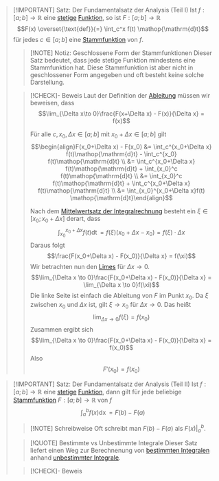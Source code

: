 > [!IMPORTANT] Satz: Der Fundamentalsatz der Analysis (Teil I)
> Ist $f: [a;b] \to \mathbb{R}$ eine [stetige](../Grenzwerte%20von%20Funktionen/Stetigkeit/Stetigkeit.md) [Funktion](../Funktionen/Funktion.md), so ist $F: [a;b] \to \mathbb{R}$
> $$F(x) \overset{\text{def}}{=} \int_c^x f(t) \mathop{\mathrm{d}t}$$
>  für jedes $c\in [a;b]$ eine [Stammfunktion](Unbestimmte%20Integrale/Stammfunktion.md) von $f$.
>  
> > [!NOTE] Notiz: Geschlossene Form der Stammfunktionen
> > Dieser Satz bedeutet, dass jede stetige Funktion mindestens eine Stammfunktion hat. Diese Stammfunktion ist aber nicht in geschlossener Form angegeben und oft besteht keine solche Darstellung.
>  
> > [!CHECK]- Beweis
> > Laut der Definition der [Ableitung](../Differentiation/Ableitung%20und%20Differenzierbarkeit.md) müssen wir beweisen, dass
> > $$\lim_{\Delta x\to 0}\frac{F(x+\Delta x) - F(x)}{\Delta x} = f(x)$$
> >
> > 
> > Für alle $c, x_0,\Delta x \in [a;b]$ mit $x_0+\Delta x \in [a;b]$ gilt
> > $$\begin{align}F(x_0+\Delta x) - F(x_0) &= \int_c^{x_0+\Delta x} f(t)\mathop{\mathrm{d}t} - \int_c^{x_0} f(t)\mathop{\mathrm{d}t} \\ &= \int_c^{x_0+\Delta x} f(t)\mathop{\mathrm{d}t} + \int_{x_0}^c f(t)\mathop{\mathrm{d}t} \\ &= \int_{x_0}^c f(t)\mathop{\mathrm{d}t} + \int_c^{x_0+\Delta x} f(t)\mathop{\mathrm{d}t} \\ &= \int_{x_0}^{x_0+\Delta x}f(t) \mathop{\mathrm{d}t}\end{align}$$
> > 
> > Nach dem [Mittelwertsatz der Integralrechnung](Bestimmte%20Integrale/Mittelwertsatz%20der%20Integralrechnung.md) besteht ein $\xi \in[x_0;x_0+\Delta x]$ derart, dass
> > $$\int_{x_0}^{x_0+\Delta x}f(t) \mathop{\mathrm{d}t} = f(\xi)(x_0 + \Delta x - x_0) = f(\xi)\cdot\Delta x$$
> > Daraus folgt
> > $$\frac{F(x_0+\Delta x) - F(x_0)}{\Delta x} = f(\xi)$$
> > Wir betrachten nun den [Limes](../Grenzwerte%20von%20Funktionen/Grenzwerte.md) für $\Delta x \to 0$.
> > $$\lim_{\Delta x \to 0}\frac{F(x_0+\Delta x) - F(x_0)}{\Delta x} = \lim_{\Delta x \to 0}f(\xi)$$
> > Die linke Seite ist einfach die Ableitung von $F$ im Punkt $x_0$.
> > Da $\xi$ zwischen $x_0$ und $\Delta x$ ist, gilt $\xi \to x_0$ für $\Delta x \to 0$. Das heißt
> > $$\lim_{\Delta x\to 0}f(\xi) = f(x_0)$$
> > Zusammen ergibt sich
> > $$\lim_{\Delta x \to 0}\frac{F(x_0+\Delta x) - F(x_0)}{\Delta x} = f(x_0)$$
> > Also
> > $$F'(x_0) = f(x_0)$$

> [!IMPORTANT] Satz: Der Fundamentalsatz der Analysis (Teil II)
> Ist $f: [a;b] \to \mathbb{R}$ eine [stetige](../Grenzwerte%20von%20Funktionen/Stetigkeit/Stetigkeit.md) [Funktion](../Funktionen/Funktion.md), dann gilt für jede beliebige [Stammfunktion](Unbestimmte%20Integrale/Stammfunktion.md) $F: [a;b] \to \mathbb{R}$ von $f$
> $$\int_a^b f(x) \mathop{\mathrm{d}x} = F(b) - F(a)$$
>
> > [!NOTE] Schreibweise
> > Oft schreibt man $F(b) - F(a)$ als $F(x)\Big|_a^b$.
> 
> > [!QUOTE] Bestimmte vs Unbestimmte Integrale
> > Dieser Satz liefert einen Weg zur Berechnenung von [bestimmten Integralen](Bestimmte%20Integrale/Bestimmtes%20(Riemann-)Integral.md) anhand [unbestimmter Integrale](Unbestimmte%20Integrale/Unbestimmtes%20Integral.md).
> 
> > 
> 
> > [!CHECK]- Beweis
> > 